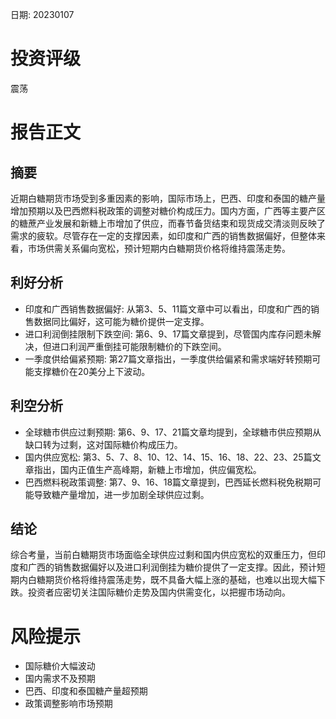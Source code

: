 
日期: 20230107

# 投资评级

震荡

# 报告正文

## 摘要

近期白糖期货市场受到多重因素的影响，国际市场上，巴西、印度和泰国的糖产量增加预期以及巴西燃料税政策的调整对糖价构成压力。国内方面，广西等主要产区的糖蔗产业发展和新糖上市增加了供应，而春节备货结束和现货成交清淡则反映了需求的疲软。尽管存在一定的支撑因素，如印度和广西的销售数据偏好，但整体来看，市场供需关系偏向宽松，预计短期内白糖期货价格将维持震荡走势。

## 利好分析

* 印度和广西销售数据偏好: 从第3、5、11篇文章中可以看出，印度和广西的销售数据同比偏好，这可能为糖价提供一定支撑。
* 进口利润倒挂限制下跌空间: 第6、9、17篇文章提到，尽管国内库存问题未解决，但进口利润严重倒挂可能限制糖价的下跌空间。
* 一季度供给偏紧预期: 第27篇文章指出，一季度供给偏紧和需求端好转预期可能支撑糖价在20美分上下波动。

## 利空分析

* 全球糖市供应过剩预期: 第6、9、17、21篇文章均提到，全球糖市供应预期从缺口转为过剩，这对国际糖价构成压力。
* 国内供应宽松: 第3、5、7、8、10、12、14、15、16、18、22、23、25篇文章指出，国内正值生产高峰期，新糖上市增加，供应偏宽松。
* 巴西燃料税政策调整: 第7、9、16、18篇文章提到，巴西延长燃料税免税期可能导致糖产量增加，进一步加剧全球供应过剩。

## 结论

综合考量，当前白糖期货市场面临全球供应过剩和国内供应宽松的双重压力，但印度和广西的销售数据偏好以及进口利润倒挂为糖价提供了一定支撑。因此，预计短期内白糖期货价格将维持震荡走势，既不具备大幅上涨的基础，也难以出现大幅下跌。投资者应密切关注国际糖价走势及国内供需变化，以把握市场动向。

# 风险提示

* 国际糖价大幅波动
* 国内需求不及预期
* 巴西、印度和泰国糖产量超预期
* 政策调整影响市场预期
